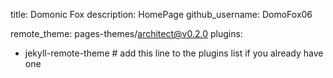 title: Domonic Fox
description: HomePage
github_username: DomoFox06

remote_theme: pages-themes/architect@v0.2.0
plugins:
- jekyll-remote-theme # add this line to the plugins list if you already have one